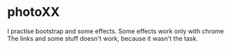 # photoXX

I practise bootstrap and some effects. 
Some effects work only  with chrome The links and some stuff doesn't work, because it wasn't the task.
